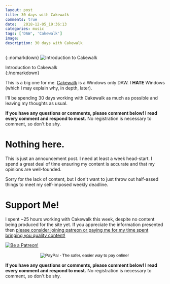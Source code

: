 ```yaml
---
layout: post
title: 30 days with Cakewalk
comments: true
date:   2018-12-05_19:36:13 
categories: music
tags: ['DAW', 'Cakewalk']
image:
description: 30 days with Cakewalk
---
```


{::nomarkdown}
<img src="/assets/Cakewalk/Intro.png" alt="Introduction to Cakewalk">
<div class="image-caption">Introduction to Cakewalk</div>
{:/nomarkdown}

This is a big one for me. [Cakewalk](https://cakewalk.bandlab.com) is a Windows only DAW. I **HATE** Windows (which I may explain why, in depth, later).

I'll be spending 30 days working with Cakewalk as much as possible and leaving my thoughts as usual.

<!--more-->

**If you have any questions or comments, please comment below! I read every comment and respond to most.** No registration is necessary to comment, so don't be shy.

# Nothing here.

This is just an announcement post. I need at least a week head-start. I spend a great deal of time ensuring my content is accurate and that my opinions are well-founded.

Sorry for the lack of content, but I don't want to just throw out half-assed things to meet my self-imposed weekly deadline.

# Support Me!

I spent ~25 hours working with Cakewalk this week, despite no content being produced for the site yet. If you appreciate the information presented then <a href="/DonateNow/">please consider joining patreon or paying me for my time spent bringing you quality content!</a>

<a href="https://www.patreon.com/bePatron?u=7465992"> <img class="patreon-button" src="/assets/Patreon.png" alt="Be a Patreon!"></a>

<form style="text-align: center;" action="https://www.paypal.com/cgi-bin/webscr" method="post" target="_top">
<input type="hidden" name="cmd" value="_s-xclick">
<input type="hidden" name="hosted_button_id" value="BR247JAZBTUJJ">
<input type="image" src="https://www.paypalobjects.com/en_US/i/btn/btn_donateCC_LG.gif" border="0" name="submit" alt="PayPal - The safer, easier way to pay online!">
<img alt="" border="0" src="https://www.paypalobjects.com/en_US/i/scr/pixel.gif" width="1" height="1">
</form>

**If you have any questions or comments, please comment below! I read every comment and respond to most.** No registration is necessary to comment, so don't be shy.

